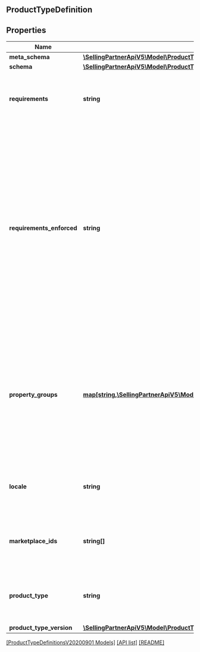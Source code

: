 ## ProductTypeDefinition

## Properties

Name | Type | Description | Notes
------------ | ------------- | ------------- | -------------
**meta_schema** | [**\SellingPartnerApiV5\Model\ProductTypeDefinitionsV20200901\SchemaLink**](SchemaLink.md) |  | [optional]
**schema** | [**\SellingPartnerApiV5\Model\ProductTypeDefinitionsV20200901\SchemaLink**](SchemaLink.md) |  |
**requirements** | **string** | Name of the requirements set represented in this product type definition. |
**requirements_enforced** | **string** | Identifies if the required attributes for a requirements set are enforced by the product type definition schema. Non-enforced requirements enable structural validation of individual attributes without all of the required attributes being present (such as for partial updates). |
**property_groups** | [**map[string,\SellingPartnerApiV5\Model\ProductTypeDefinitionsV20200901\PropertyGroup]**](PropertyGroup.md) | Mapping of property group names to property groups. Property groups represent logical groupings of schema properties that can be used for display or informational purposes. |
**locale** | **string** | Locale of the display elements contained in the product type definition. |
**marketplace_ids** | **string[]** | Amazon marketplace identifiers for which the product type definition is applicable. |
**product_type** | **string** | The name of the Amazon product type that this product type definition applies to. |
**product_type_version** | [**\SellingPartnerApiV5\Model\ProductTypeDefinitionsV20200901\ProductTypeVersion**](ProductTypeVersion.md) |  |

[[ProductTypeDefinitionsV20200901 Models]](../) [[API list]](../../Api) [[README]](../../../README.md)
